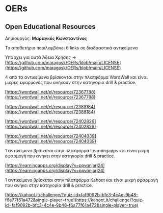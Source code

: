 # OERs
## Open Educational Resources

Δημιουργός: **Μαραγκός Κωνσταντίνος**

Το αποθετήριο περιλαμβάνει 6 links σε διαδραστικά αντικείμενα

Υπάρχει για αυτά Άδεια Χρήσης -> [https://github.com/maragosk/OERs/blob/main/LICENSE](https://github.com/maragosk/OERs/blob/main/LICENSE)

4 από τα αντικείμενα βρίσκονται στην πλατφόρμα WordWall και είναι μικρές εφαρμογές που ανήκουν στην κατηγορία drill & practice.

[https://wordwall.net/el/resource/72367788](https://wordwall.net/el/resource/72367788)

[https://wordwall.net/el/resource/72388184](https://wordwall.net/el/resource/72388184)

[https://wordwall.net/el/resource/72402826](https://wordwall.net/el/resource/72402826)

[https://wordwall.net/el/resource/72404039](https://wordwall.net/el/resource/72404039)

1 αντικείμενο βρίσκεται στην πλατφόρμα Learningapps και είναι μικρή εφαρμογή που ανήκει στην κατηγορία drill & practice.

[https://learningapps.org/display?v=ppvqnjarj24](https://learningapps.org/display?v=ppvqnjarj24)

1 αντικείμενο βρίσκεται στην πλατφόρμα Kahoot και είναι μικρή εφαρμογή που ανήκει στην κατηγορία drill & practice.

[https://kahoot.it/challenge/?quiz-id=faf9092b-bfc3-4c4e-9b48-f6a77f61a472&single-player=true](https://kahoot.it/challenge/?quiz-id=faf9092b-bfc3-4c4e-9b48-f6a77f61a472&single-player=true)
